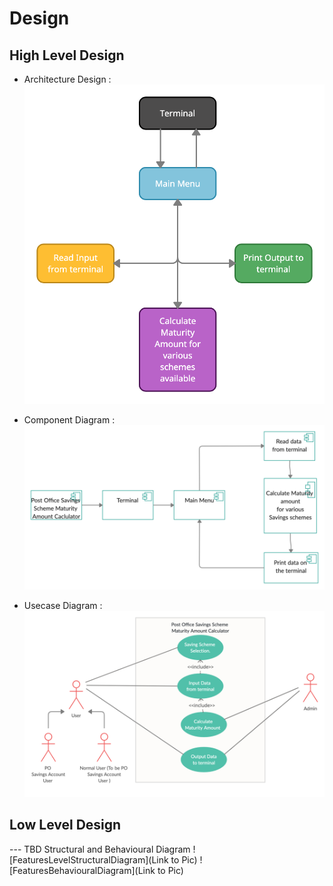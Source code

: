 # Design

## High Level Design 
* Architecture Design :
![Architecture](https://github.com/shubh-77/LnT_Mini_Project/blob/main/2_Design/Architecture.png)
* Component Diagram :
![ComponentDiagram](https://github.com/shubh-77/LnT_Mini_Project/blob/main/2_Design/Component_Diagram.png)

* Usecase Diagram :
![UsecaseDiagram](https://github.com/shubh-77/LnT_Mini_Project/blob/main/2_Design/Use_Case_HL.png)

## Low Level Design 

--- TBD Structural and Behavioural Diagram
![FeaturesLevelStructuralDiagram](Link to Pic)
![FeaturesBehaviouralDiagram](Link to Pic)

